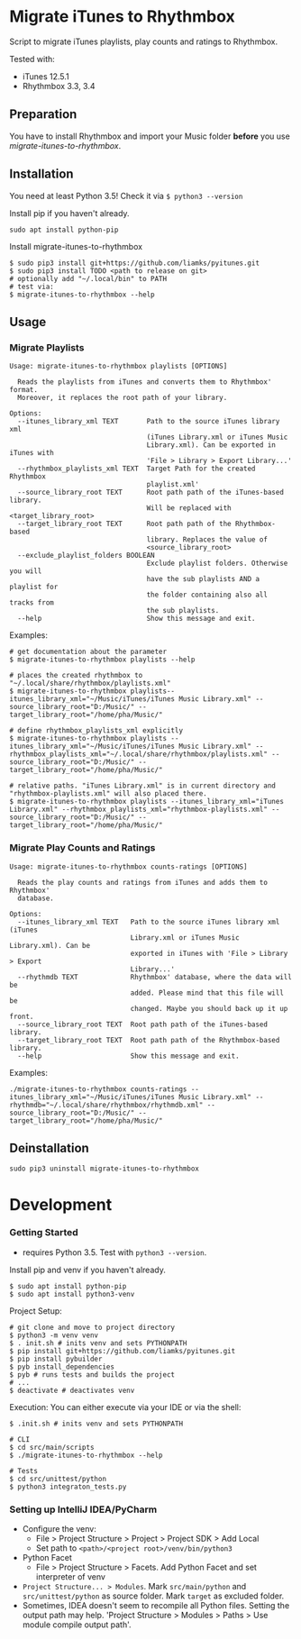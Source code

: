 # Migrate iTunes to Rhythmbox

Script to migrate iTunes playlists, play counts and ratings to Rhythmbox.

Tested with:
- iTunes 12.5.1
- Rhythmbox 3.3, 3.4

## Preparation
You have to install Rhythmbox and import your Music folder **before** you use _migrate-itunes-to-rhythmbox_.

## Installation
You need at least Python 3.5! Check it via `$ python3 --version`

Install pip if you haven't already.
```
sudo apt install python-pip 
```
Install migrate-itunes-to-rhythmbox
```
$ sudo pip3 install git+https://github.com/liamks/pyitunes.git
$ sudo pip3 install TODO <path to release on git> 
# optionally add "~/.local/bin" to PATH
# test via:
$ migrate-itunes-to-rhythmbox --help
```
## Usage

### Migrate Playlists
```
Usage: migrate-itunes-to-rhythmbox playlists [OPTIONS]

  Reads the playlists from iTunes and converts them to Rhythmbox' format.
  Moreover, it replaces the root path of your library.

Options:
  --itunes_library_xml TEXT       Path to the source iTunes library xml
                                  (iTunes Library.xml or iTunes Music
                                  Library.xml). Can be exported in iTunes with
                                  'File > Library > Export Library...'
  --rhythmbox_playlists_xml TEXT  Target Path for the created Rhythmbox
                                  playlist.xml'
  --source_library_root TEXT      Root path path of the iTunes-based library.
                                  Will be replaced with <target_library_root>
  --target_library_root TEXT      Root path path of the Rhythmbox-based
                                  library. Replaces the value of
                                  <source_library_root>
  --exclude_playlist_folders BOOLEAN
                                  Exclude playlist folders. Otherwise you will
                                  have the sub playlists AND a playlist for
                                  the folder containing also all tracks from
                                  the sub playlists.
  --help                          Show this message and exit.
```

Examples:

```
# get documentation about the parameter
$ migrate-itunes-to-rhythmbox playlists --help

# places the created rhythmbox to "~/.local/share/rhythmbox/playlists.xml"
$ migrate-itunes-to-rhythmbox playlists--itunes_library_xml="~/Music/iTunes/iTunes Music Library.xml" --source_library_root="D:/Music/" --target_library_root="/home/pha/Music/"

# define rhythmbox_playlists_xml explicitly
$ migrate-itunes-to-rhythmbox playlists --itunes_library_xml="~/Music/iTunes/iTunes Music Library.xml" --rhythmbox_playlists_xml="~/.local/share/rhythmbox/playlists.xml" --source_library_root="D:/Music/" --target_library_root="/home/pha/Music/"

# relative paths. "iTunes Library.xml" is in current directory and "rhythmbox-playlists.xml" will also placed there.
$ migrate-itunes-to-rhythmbox playlists --itunes_library_xml="iTunes Library.xml" --rhythmbox_playlists_xml="rhythmbox-playlists.xml" --source_library_root="D:/Music/" --target_library_root="/home/pha/Music/"
```

### Migrate Play Counts and Ratings
```
Usage: migrate-itunes-to-rhythmbox counts-ratings [OPTIONS]

  Reads the play counts and ratings from iTunes and adds them to Rhythmbox'
  database.

Options:
  --itunes_library_xml TEXT   Path to the source iTunes library xml (iTunes
                              Library.xml or iTunes Music Library.xml). Can be
                              exported in iTunes with 'File > Library > Export
                              Library...'
  --rhythmdb TEXT             Rhythmbox' database, where the data will be
                              added. Please mind that this file will be
                              changed. Maybe you should back up it up front.
  --source_library_root TEXT  Root path path of the iTunes-based library.
  --target_library_root TEXT  Root path path of the Rhythmbox-based library.
  --help                      Show this message and exit.

```

Examples:
```
./migrate-itunes-to-rhythmbox counts-ratings --itunes_library_xml="~/Music/iTunes/iTunes Music Library.xml" --rhythmdb="~/.local/share/rhythmbox/rhythmdb.xml" --source_library_root="D:/Music/" --target_library_root="/home/pha/Music/"
```

## Deinstallation
```
sudo pip3 uninstall migrate-itunes-to-rhythmbox
```

# Development

### Getting Started
- requires Python 3.5. Test with `python3 --version`.

Install pip and venv if you haven't already.
```
$ sudo apt install python-pip
$ sudo apt install python3-venv 
```

Project Setup:
```
# git clone and move to project directory
$ python3 -m venv venv
$ . init.sh # inits venv and sets PYTHONPATH
$ pip install git+https://github.com/liamks/pyitunes.git
$ pip install pybuilder
$ pyb install_dependencies
$ pyb # runs tests and builds the project
# ...
$ deactivate # deactivates venv
```

Execution: You can either execute via your IDE or via the shell:
```
$ .init.sh # inits venv and sets PYTHONPATH

# CLI 
$ cd src/main/scripts
$ ./migrate-itunes-to-rhythmbox --help

# Tests
$ cd src/unittest/python
$ python3 integraton_tests.py
```

### Setting up IntelliJ IDEA/PyCharm
- Configure the venv:
  - File > Project Structure > Project > Project SDK > Add Local
  - Set path to `<path>/<project root>/venv/bin/python3`
- Python Facet
  - File > Project Structure > Facets. Add Python Facet and set interpreter of venv
- `Project Structure... > Modules`. Mark `src/main/python` and `src/unittest/python` as source folder. Mark `target` as excluded folder.
- Sometimes, IDEA doesn't seem to recompile all Python files. Setting the output path may help. 'Project Structure > Modules > Paths > Use module compile output path'.